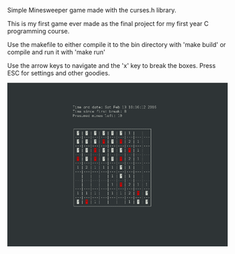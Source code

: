 Simple Minesweeper game made with the curses.h library.

This is my first game ever made as the final project for my first year
C programming course.

Use the makefile to either compile it to the bin directory with 'make build'
or compile and run it with 'make run'

Use the arrow keys to navigate and the 'x' key to break the boxes.
Press ESC for settings and other goodies.

![Game Look](/pics/mine.png)
